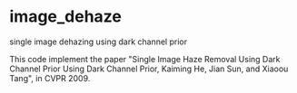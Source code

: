 # image_dehaze
single image dehazing using dark channel prior

This code implement the paper "Single Image Haze Removal
Using Dark Channel Prior Using Dark Channel Prior, Kaiming He, Jian Sun, and Xiaoou Tang", in CVPR 2009. 
